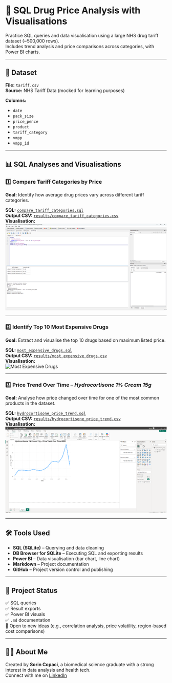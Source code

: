 # 💊 SQL Drug Price Analysis with Visualisations

Practice SQL queries and data visualisation using a large NHS drug tariff dataset (~500,000 rows).  
Includes trend analysis and price comparisons across categories, with Power BI charts.

---

## 📂 Dataset

**File:** `tariff.csv`  
**Source:** NHS Tariff Data (mocked for learning purposes)

**Columns:**
- `date`  
- `pack_size`  
- `price_pence`  
- `product`  
- `tariff_category`  
- `vmpp`  
- `vmpp_id`  

---

## 📊 SQL Analyses and Visualisations

### 1️⃣ Compare Tariff Categories by Price

**Goal:** Identify how average drug prices vary across different tariff categories.

**SQL:** [`compare_tariff_categories.sql`](sql-analysis/compare_tariff_categories.sql)  
**Output CSV:** [`results/compare_tariff_categories.csv`](results/compare_tariff_categories.csv)  
**Visualisation:**  
![Tariff Category Comparison](results/compare_tariff_categories.png)

---

### 2️⃣ Identify Top 10 Most Expensive Drugs

**Goal:** Extract and visualise the top 10 drugs based on maximum listed price.

**SQL:** [`most_expensive_drugs.sql`](sql-analysis/most_expensive_drugs.sql)  
**Output CSV:** [`results/most_expensive_drugs.csv`](results/most_expensive_drugs.csv)  
**Visualisation:**  
![Most Expensive Drugs](results/most_expensive_drugs.png)

---

### 3️⃣ Price Trend Over Time – *Hydrocortisone 1% Cream 15g*

**Goal:** Analyse how price changed over time for one of the most common products in the dataset.

**SQL:** [`hydrocortisone_price_trend.sql`](sql-analysis/hydrocortisone_price_trend.sql)  
**Output CSV:** [`results/hydrocortisone_price_trend.csv`](results/hydrocortisone_price_trend.csv)  
**Visualisation:**  
![Hydrocortisone Trend](results/hydrocortisone_price_trend.png)

---

## 🛠️ Tools Used

- **SQL (SQLite)** – Querying and data cleaning  
- **DB Browser for SQLite** – Executing SQL and exporting results  
- **Power BI** – Data visualisation (bar chart, line chart)  
- **Markdown** – Project documentation  
- **GitHub** – Project version control and publishing  

---

## 📌 Project Status

✅ SQL queries  
✅ Result exports  
✅ Power BI visuals  
✅ `.md` documentation  
🚧 Open to new ideas (e.g., correlation analysis, price volatility, region-based cost comparisons)

---

## 🙋‍♂️ About Me

Created by **Sorin Copaci**, a biomedical science graduate with a strong interest in data analysis and health tech.  
Connect with me on [LinkedIn](https://www.linkedin.com/in/sorin-copaci/)  
